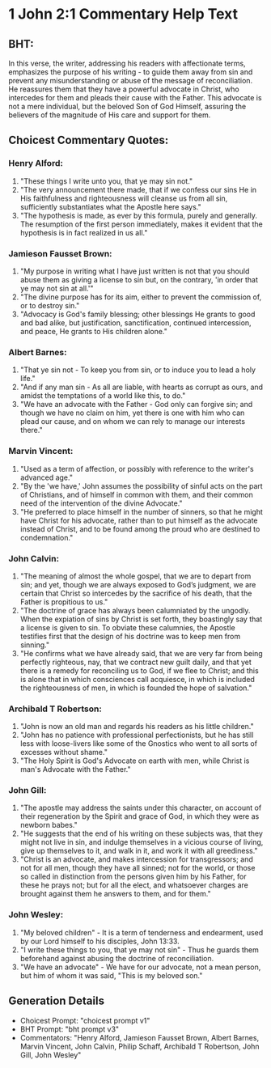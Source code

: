 # 1 John 2:1 Commentary Help Text

## BHT:
In this verse, the writer, addressing his readers with affectionate terms, emphasizes the purpose of his writing - to guide them away from sin and prevent any misunderstanding or abuse of the message of reconciliation. He reassures them that they have a powerful advocate in Christ, who intercedes for them and pleads their cause with the Father. This advocate is not a mere individual, but the beloved Son of God Himself, assuring the believers of the magnitude of His care and support for them.

## Choicest Commentary Quotes:
### Henry Alford:
1. "These things I write unto you, that ye may sin not." 
2. "The very announcement there made, that if we confess our sins He in His faithfulness and righteousness will cleanse us from all sin, sufficiently substantiates what the Apostle here says."
3. "The hypothesis is made, as ever by this formula, purely and generally. The resumption of the first person immediately, makes it evident that the hypothesis is in fact realized in us all."

### Jamieson Fausset Brown:
1. "My purpose in writing what I have just written is not that you should abuse them as giving a license to sin but, on the contrary, 'in order that ye may not sin at all.'" 
2. "The divine purpose has for its aim, either to prevent the commission of, or to destroy sin."
3. "Advocacy is God's family blessing; other blessings He grants to good and bad alike, but justification, sanctification, continued intercession, and peace, He grants to His children alone."

### Albert Barnes:
1. "That ye sin not - To keep you from sin, or to induce you to lead a holy life."
2. "And if any man sin - As all are liable, with hearts as corrupt as ours, and amidst the temptations of a world like this, to do."
3. "We have an advocate with the Father - God only can forgive sin; and though we have no claim on him, yet there is one with him who can plead our cause, and on whom we can rely to manage our interests there."

### Marvin Vincent:
1. "Used as a term of affection, or possibly with reference to the writer's advanced age."
2. "By the 'we have,' John assumes the possibility of sinful acts on the part of Christians, and of himself in common with them, and their common need of the intervention of the divine Advocate."
3. "He preferred to place himself in the number of sinners, so that he might have Christ for his advocate, rather than to put himself as the advocate instead of Christ, and to be found among the proud who are destined to condemnation."

### John Calvin:
1. "The meaning of almost the whole gospel, that we are to depart from sin; and yet, though we are always exposed to God’s judgment, we are certain that Christ so intercedes by the sacrifice of his death, that the Father is propitious to us."
2. "The doctrine of grace has always been calumniated by the ungodly. When the expiation of sins by Christ is set forth, they boastingly say that a license is given to sin. To obviate these calumnies, the Apostle testifies first that the design of his doctrine was to keep men from sinning."
3. "He confirms what we have already said, that we are very far from being perfectly righteous, nay, that we contract new guilt daily, and that yet there is a remedy for reconciling us to God, if we flee to Christ; and this is alone that in which consciences call acquiesce, in which is included the righteousness of men, in which is founded the hope of salvation."

### Archibald T Robertson:
1. "John is now an old man and regards his readers as his little children."
2. "John has no patience with professional perfectionists, but he has still less with loose-livers like some of the Gnostics who went to all sorts of excesses without shame."
3. "The Holy Spirit is God's Advocate on earth with men, while Christ is man's Advocate with the Father."

### John Gill:
1. "The apostle may address the saints under this character, on account of their regeneration by the Spirit and grace of God, in which they were as newborn babes."
2. "He suggests that the end of his writing on these subjects was, that they might not live in sin, and indulge themselves in a vicious course of living, give up themselves to it, and walk in it, and work it with all greediness."
3. "Christ is an advocate, and makes intercession for transgressors; and not for all men, though they have all sinned; not for the world, or those so called in distinction from the persons given him by his Father, for these he prays not; but for all the elect, and whatsoever charges are brought against them he answers to them, and for them."

### John Wesley:
1. "My beloved children" - It is a term of tenderness and endearment, used by our Lord himself to his disciples, John 13:33.
2. "I write these things to you, that ye may not sin" - Thus he guards them beforehand against abusing the doctrine of reconciliation.
3. "We have an advocate" - We have for our advocate, not a mean person, but him of whom it was said, "This is my beloved son."


## Generation Details
- Choicest Prompt: "choicest prompt v1"
- BHT Prompt: "bht prompt v3"
- Commentators: "Henry Alford, Jamieson Fausset Brown, Albert Barnes, Marvin Vincent, John Calvin, Philip Schaff, Archibald T Robertson, John Gill, John Wesley"
